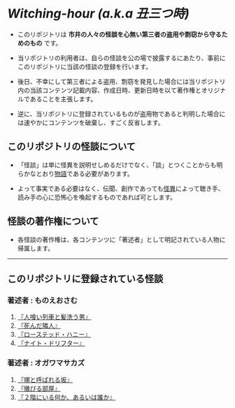 # *Witching-hour (a.k.a 丑三つ時)*
- このリポジトリは **市井の人々の怪談を心無い第三者の盗用や剽窃から守るためのもの** です。

- 当リポジトリの利用者は、自らの怪談を公の場で披露するにあたり、事前にこのリポジトリに当該の怪談の登録を行います。

- 後日、不幸にして第三者による盗用、剽窃を発見した場合には当リポジトリ内の当該コンテンツ記載内容、作成日時、更新日時を以て著作権とオリジナルであることを主張します。

- 逆に、当リポジトリに登録されているものが盗用物であると判明した場合には速やかにコンテンツを破棄し、すごく反省します。




## このリポジトリの怪談について
- 「怪談」は単に怪異を説明せしめるだけでなく、「談」とつくことからも明らかなとおり[物語](https://www.google.co.jp/url?sa=t&rct=j&q=&esrc=s&source=web&cd=&cad=rja&uact=8&ved=2ahUKEwjuuLSXhb7rAhXE7WEKHd4RAucQFjACegQIARAB&url=https%3A%2F%2Fja.wikipedia.org%2Fwiki%2F%25E7%2589%25A9%25E8%25AA%259E&usg=AOvVaw3mSg_F0cKgtke0jQTWueJO)である必要があります。

- よって事実である必要はなく、伝聞、創作であっても[怪異](https://www.google.co.jp/url?sa=t&rct=j&q=&esrc=s&source=web&cd=&cad=rja&uact=8&ved=2ahUKEwibj6X0hb7rAhVLPnAKHaFjDzwQFjABegQIAxAB&url=https%3A%2F%2Fdictionary.goo.ne.jp%2Fword%2F%25E6%2580%25AA%25E7%2595%25B0_%2528%25E3%2581%258B%25E3%2581%2584%25E3%2581%2584%2529%2F&usg=AOvVaw3rN2sO27THEP1TYYaMFBhC)によって聴き手、読み手の心に恐怖心を喚起するものであれば可とします。


## 怪談の著作権について
- 各怪談の著作権は、各コンテンツに「著述者」として明記されている人物に帰属します。


***
## このリポジトリに登録されている怪談

### 著述者 : ものえおさむ
1. [『人喰い列車と髪洗う男』](stories/man-eting_train.md)
2. [『死んだ隣人』](stories/The_girl_in_the_next_room.md)
3. [『ローステッド・ハニー』](stories/Roasted_honey.md)
4. [『ナイト・ドリフター』](stories/Night_Drifter.md)

### 著述者 : オガワマサカズ
1. [『塚と呼ばれる坂』](stories/A_slope_called_Mound.md)
1. [『黴びる部屋』](stories/Moldy_room.md)
1. [『２階にいる何か、あるいは誰か』](stories/Someone_in_2ndFloor.md)